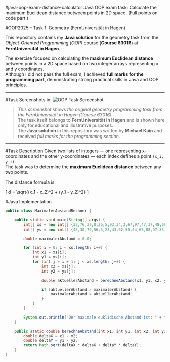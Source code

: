 #java-oop-exam-distance-calculator
Java OOP exam task: Calculate the maximum Euclidean distance between points in 2D space. (Full points on code part.)

#OOP2025 – Task 1: Geometry (FernUniversität in Hagen)

This repository contains my **Java solution** for the geometry task from the *Object-Oriented Programming (OOP)* course (**Course 63016**) at **FernUniversität in Hagen**.

The exercise focused on calculating the **maximum Euclidean distance** between points in a 2D space based on two integer arrays representing x and y coordinates.  
Although I did not pass the full exam, I achieved **full marks for the programming part**, demonstrating strong practical skills in Java and OOP principles.

---

#Task Screenshots in: 
![OOP Task Screenshot](OOP2025%20-%20task%201%20-%20Geometrie/OOP2025%20-%20task%201%20-%20Geometrie.png)


> *This screenshot shows the original geometry programming task from the FernUniversität in Hagen (Course 63016).*  
> The task itself belongs to **FernUniversität in Hagen** and is shown here only for educational and illustrative purposes.  
> The **Java solution** in this repository was written by **Michael Kain** and received *full marks for the programming section*.

---

#Task Description
Given two lists of integers — one representing x-coordinates and the other y-coordinates — each index defines a point `(x_i, y_i)`.  
The task was to determine the **maximum Euclidean distance** between any two points.

The distance formula is:

\[
d = \sqrt{(x_1 - x_2)^2 + (y_1 - y_2)^2}
\]


#Java Implementation

```java
public class MaximalerAbstandRechner {

    public static void main(String[] args) {
        int[] xs = new int[] {22,76,37,8,26,5,93,34,3,67,97,47,37,48,66,45,97,75,72,50,44,37,12,51,75,67,36,26,60,23,66,1,59,65,41,27,81,99,19,66,25,68,25,35,3,96,9,49,3,66,30,43,40,19,53,83,89,77,56,90};
        int[] ys = new int[] {45,30,79,56,3,23,43,62,55,64,65,88,97,33,81,58,83,61,77,85,12,30,34,85,53,3,56,22,59,90,73,78,97,59,8,36,77,6,11,20,62,8,19,2,16,92,81,81,41,17,44,70,51,64,8,9,29,81,5,73};

        double maximalerAbstand = 0.0;

        for (int i = 0; i < xs.length; i++) {
            int x1 = xs[i];
            int y1 = ys[i];
            for (int j = i + 1; j < xs.length; j++) {
                int x2 = xs[j];
                int y2 = ys[j];

                double aktuellerAbstand = berechneAbstand(x1, y1, x2, y2);

                if (aktuellerAbstand > maximalerAbstand) {
                    maximalerAbstand = aktuellerAbstand;
                }
            }
        }

        System.out.println("Der maximale euklidische Abstand ist: " + maximalerAbstand);
    }

    public static double berechneAbstand(int x1, int y1, int x2, int y2) {
        double deltaX = x1 - x2;
        double deltaY = y1 - y2;
        return Math.sqrt(deltaX * deltaX + deltaY * deltaY);
    }
}
